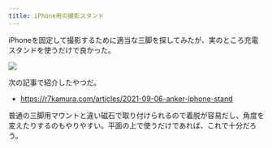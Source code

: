 ```yaml
---
title: iPhone用の撮影スタンド
---
```


iPhoneを固定して撮影するために適当な三脚を探してみたが、実のところ充電スタンドを使うだけで良かった。

![](https://i.imgur.com/8kDTSgWh.jpg)

次の記事で紹介したやつだ。

- <https://r7kamura.com/articles/2021-09-06-anker-iphone-stand>

普通の三脚用マウントと違い磁石で取り付けられるので着脱が容易だし、角度を変えたりするのもやりやすい。平面の上で使うだけであれば、これで十分だろう。
